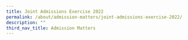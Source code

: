 ```yaml
---
title: Joint Admissions Exercise 2022
permalink: /about/admission-matters/joint-admissions-exercise-2022/
description: ""
third_nav_title: Admission Matters
---
```


